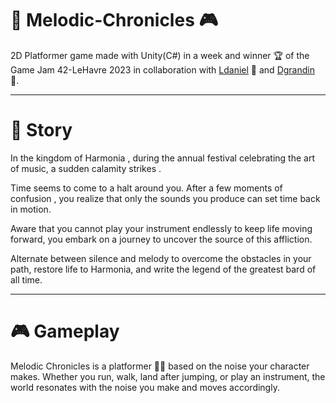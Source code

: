 # 🎵 Melodic-Chronicles 🎮  
2D Platformer game made with Unity(C#) in a week and winner 🏆 of the Game Jam 42-LeHavre 2023 in collaboration with [Ldaniel](https://github.com/lolopss) 👤 and [Dgrandin](https://github.com/dgrandin) 👤.  

---

# 📖 Story  
In the kingdom of Harmonia , during the annual festival celebrating the art of music, a sudden calamity strikes .  

Time seems to come to a halt around you. After a few moments of confusion , you realize that only the sounds you produce can set time back in motion.  

Aware that you cannot play your instrument endlessly to keep life moving forward, you embark on a journey to uncover the source of this affliction.  

Alternate between silence and melody to overcome the obstacles in your path, restore life to Harmonia, and write the legend of the greatest bard of all time.  

---

# 🎮 Gameplay  
Melodic Chronicles is a platformer 🏃‍♂️ based on the noise your character makes. Whether you run, walk, land after jumping, or play an instrument, the world resonates with the noise you make and moves accordingly.  
